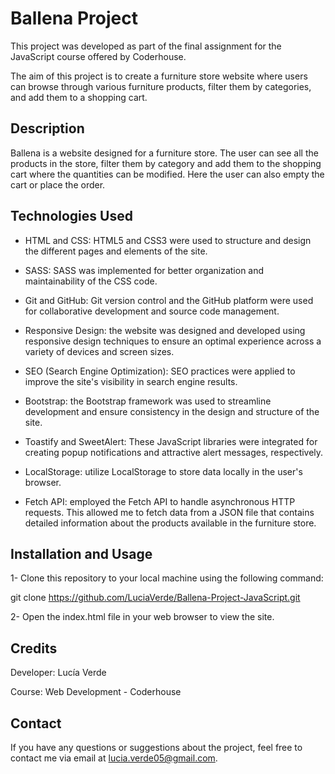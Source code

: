 # Ballena Project

This project was developed as part of the final assignment for the JavaScript course offered by Coderhouse.

The aim of this project is to create a furniture store website where users can browse through various furniture products, filter them by categories, and add them to a shopping cart.



## Description

Ballena is a website designed for a furniture store. The user can see all the products in the store, filter them by category and add them to the shopping cart where the quantities can be modified. Here the user can also empty the cart or place the order.

## Technologies Used

- HTML and CSS: HTML5 and CSS3 were used to structure and design the different pages and elements of the site.

- SASS: SASS was implemented for better organization and maintainability of the CSS code.

- Git and GitHub: Git version control and the GitHub platform were used for collaborative development and source code management.

- Responsive Design: the website was designed and developed using responsive design techniques to ensure an optimal experience across a variety of devices and screen sizes.

- SEO (Search Engine Optimization): SEO practices were applied to improve the site's visibility in search engine results.

- Bootstrap: the Bootstrap framework was used to streamline development and ensure consistency in the design and structure of the site.

- Toastify and SweetAlert: These JavaScript libraries were integrated for creating popup notifications and attractive alert messages, respectively. 

- LocalStorage: utilize LocalStorage to store data locally in the user's browser. 

- Fetch API: employed the Fetch API to handle asynchronous HTTP requests. This allowed me to fetch data from a JSON file that contains detailed information about the products available in the furniture store.  

## Installation and Usage

1- Clone this repository to your local machine using the following command:

git clone https://github.com/LuciaVerde/Ballena-Project-JavaScript.git

2- Open the index.html file in your web browser to view the site.

## Credits

Developer: Lucía Verde

Course: Web Development - Coderhouse

## Contact

If you have any questions or suggestions about the project, feel free to contact me via email at lucia.verde05@gmail.com.
